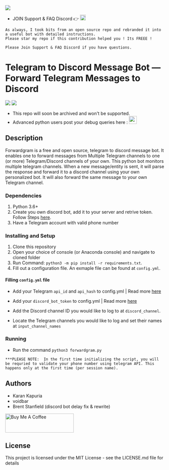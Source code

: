 <img src="resources/new_logo.gif">

* JOIN Support & FAQ Discord 👉 <a href="https://discord.gg/UcxcyxS5X8"><img src="https://discord.com/assets/f9bb9c4af2b9c32a2c5ee0014661546d.png" width="18" height="18"></img></a>

```
As always, I took bits from an open source repo and rebranded it into a useful bot with detailed instructions.
Please star my repo if this contribution helped you ! Its FREEE !

Please Join Support & FAQ Discord if you have questions.

```
# Telegram to Discord Message Bot — Forward Telegram Messages to Discord 

<img src="https://img.shields.io/badge/Status-works%20after%20lot%20of%20debugging-red"> <img src="https://img.shields.io/badge/Python%20Skill-intermediate%20-brightgreen"> 

* This repo will soon be archived and won't be supported. 
* Advanced python users post your debug queries here : <a href="https://discord.gg/wkznBbgBFD"><img src="https://discord.com/assets/f9bb9c4af2b9c32a2c5ee0014661546d.png" width="25" height="25"></img></a>


## Description
Forwardgram is a free and open source, telegram to discord message bot. It enables one to forward messages from Multiple Telegram channels to one (or more) Telegram/Discord channels of your own. This python bot monitors multiple telegram channels. When a new message/entity is sent, it will parse the response and forward it to a discord channel using your own personalized bot. It will also forward the same message to your own Telegram channel.


### Dependencies

1. Python 3.6+ 
3. Create you own discord bot, add it to your server and retrive token. Follow Steps [here](https://www.writebots.com/discord-bot-token/).
4. Have a Telegram account with valid phone number


### Installing and Setup
1. Clone this repository
2. Open your choice of console (or Anaconda console) and navigate to cloned folder 
3. Run Command: `python3 -m pip install -r requirements.txt`.
4. Fill out a configuration file. An exmaple file can be found at `config.yml`. 


#### Filling `config.yml` file

* Add your Telegram `api_id` and `api_hash` to config.yml | Read more [here](https://core.telegram.org/api/obtaining_api_id)

* Add your `discord_bot_token` to config.yml | Read more [here](https://www.writebots.com/discord-bot-token/)

* Add the Discord channel ID you would like to log to at `discord_channel`.

* Locate the Telegram channels you would like to log and set their names at `input_channel_names`

### Running
* Run the command `python3 forwardgram.py`

```
***PLEASE NOTE:  In the first time initializing the script, you will be requried to validate your phone number using telegram API. This happens only at the first time (per session name).
```

## Authors

* Karan Kapuria
* voidbar
* Brent Stanfield (discord bot delay fix & rewrite)

<a href="https://www.buymeacoffee.com/kapuriakaran" target="_blank"><img src="https://cdn.buymeacoffee.com/buttons/v2/default-yellow.png" alt="Buy Me A Coffee" style="height: 60px !important;width: 217px !important;" ></a>


## License

This project is licensed under the MIT License - see the LICENSE.md file for details
